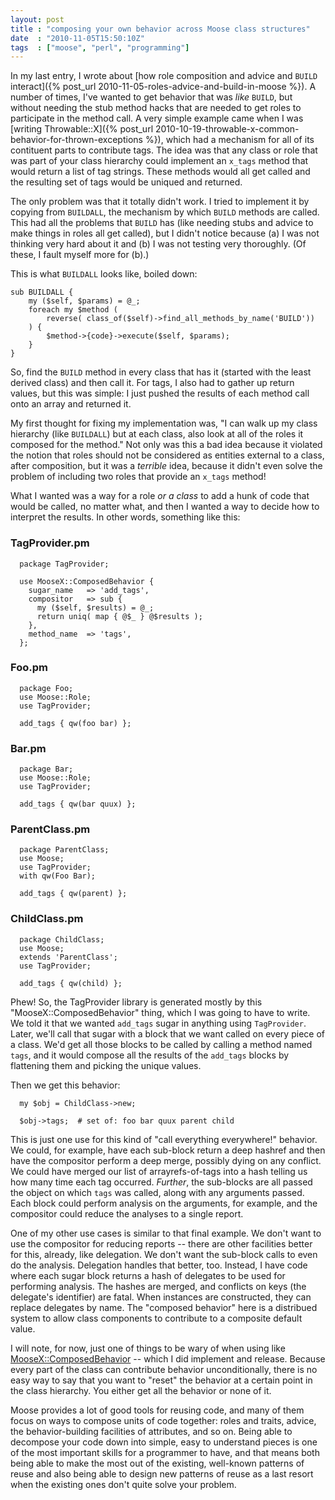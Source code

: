 ```yaml
---
layout: post
title : "composing your own behavior across Moose class structures"
date  : "2010-11-05T15:50:10Z"
tags  : ["moose", "perl", "programming"]
---
```

In my last entry, I wrote about [how role composition and advice and `BUILD`
interact]({% post_url 2010-11-05-roles-advice-and-build-in-moose %}).  A number of times, I've
wanted to get behavior that was *like* `BUILD`, but without needing the stub
method hacks that are needed to get roles to participate in the method call.  A
very simple example came when I was [writing
Throwable::X]({% post_url 2010-10-19-throwable-x-common-behavior-for-thrown-exceptions %}), which had a mechanism
for all of its contituent parts to contribute tags.  The idea was that any
class or role that was part of your class hierarchy could implement an `x_tags`
method that would return a list of tag strings.  These methods would all get
called and the resulting set of tags would be uniqued and returned.

The only problem was that it totally didn't work.  I tried to implement it by
copying from `BUILDALL`, the mechanism by which `BUILD` methods are called.
This had all the problems that `BUILD` has (like needing stubs and advice to
make things in roles all get called), but I didn't notice because (a) I was not
thinking very hard about it and (b) I was not testing very thoroughly.  (Of
these, I fault myself more for (b).)

This is what `BUILDALL` looks like, boiled down:

    sub BUILDALL {
        my ($self, $params) = @_;
        foreach my $method (
            reverse( class_of($self)->find_all_methods_by_name('BUILD'))
        ) {
            $method->{code}->execute($self, $params);
        }
    }

So, find the `BUILD` method in every class that has it (started with the least
derived class) and then call it.  For tags, I also had to gather up return
values, but this was simple:  I just pushed the results of each method call
onto an array and returned it.

My first thought for fixing my implementation was, "I can walk up my class
hierarchy (like `BUILDALL`) but at each class, also look at all of the roles it
composed for the method."  Not only was this a bad idea because it violated the
notion that roles should not be considered as entities external to a class,
after composition, but it was a *terrible* idea, because it didn't even solve
the problem of including two roles that provide an `x_tags` method!

What I wanted was a way for a role *or a class* to add a hunk of code that
would be called, no matter what, and then I wanted a way to decide how to
interpret the results.  In other words, something like this:

### TagProvider.pm

      package TagProvider;

      use MooseX::ComposedBehavior {
        sugar_name   => 'add_tags',
        compositor   => sub {
          my ($self, $results) = @_;
          return uniq( map { @$_ } @$results );
        },
        method_name  => 'tags',
      };

### Foo.pm

      package Foo;
      use Moose::Role;
      use TagProvider;

      add_tags { qw(foo bar) };

### Bar.pm

      package Bar;
      use Moose::Role;
      use TagProvider;

      add_tags { qw(bar quux) };

### ParentClass.pm

      package ParentClass;
      use Moose;
      use TagProvider;
      with qw(Foo Bar);

      add_tags { qw(parent) };

### ChildClass.pm

      package ChildClass;
      use Moose;
      extends 'ParentClass';
      use TagProvider;

      add_tags { qw(child) };

Phew!  So, the TagProvider library is generated mostly by this
"MooseX::ComposedBehavior" thing, which I was going to have to write.  We told
it that we wanted `add_tags` sugar in anything using `TagProvider`.  Later,
we'll call that sugar with a block that we want called on every piece of a
class.  We'd get all those blocks to be called by calling a method named
`tags`, and it would compose all the results of the `add_tags` blocks by
flattening them and picking the unique values.

Then we get this behavior:

      my $obj = ChildClass->new;

      $obj->tags;  # set of: foo bar quux parent child

This is just one use for this kind of "call everything everywhere!" behavior.
We could, for example, have each sub-block return a deep hashref and then have
the compositor perform a deep merge, possibly dying on any conflict.  We could
have merged our list of arrayrefs-of-tags into a hash telling us how many time
each tag occurred.  *Further*, the sub-blocks are all passed the object on
which `tags` was called, along with any arguments passed.  Each block could
perform analysis on the arguments, for example, and the compositor could reduce
the analyses to a single report.  

One of my other use cases is similar to that final example.  We don't want to
use the compositor for reducing reports -- there are other facilities better
for this, already, like delegation.  We don't want the sub-block calls to even
do the analysis.  Delegation handles that better, too.  Instead, I have code
where each sugar block returns a hash of delegates to be used for performing
analysis.  The hashes are merged, and conflicts on keys (the delegate's
identifier) are fatal.  When instances are constructed, they can replace
delegates by name.  The "composed behavior" here is a distribued system to
allow class components to contribute to a composite default value.

I will note, for now, just one of things to be wary of when using like
[MooseX::ComposedBehavior](http://search.cpan.org/dist/MooseX-ComposedBehavior/)
-- which I did implement and release.  Because every part of the class can
contribute behavior unconditionally, there is no easy way to say that you want
to "reset" the behavior at a certain point in the class hierarchy.  You either
get all the behavior or none of it.

Moose provides a lot of good tools for reusing code, and many of them focus on
ways to compose units of code together:  roles and traits, advice, the
behavior-building facilities of attributes, and so on.  Being able to decompose
your code down into simple, easy to understand pieces is one of the most
important skills for a programmer to have, and that means both being able to
make the most out of the existing, well-known patterns of reuse and also being
able to design new patterns of reuse as a last resort when the existing ones
don't quite solve your problem.

